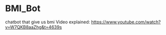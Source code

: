 # BMI_Bot
chatbot that give us bmi 
Video explained:
https://www.youtube.com/watch?v=W7QKB8aaZhg&t=4639s
